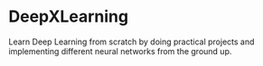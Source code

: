 # DeepXLearning
Learn Deep Learning from scratch by doing practical projects and implementing different neural networks from the ground up.
